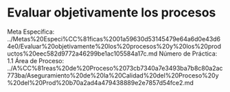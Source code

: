 # Evaluar objetivamente los procesos

Meta Específica: ../Metas%20Especi%CC%81ficas%2001a59630d53145479e64a6d0e43d64e0/Evaluar%20objetivamente%20los%20procesos%20y%20los%20productos%20eec582d9772a46299be1ac105584a17c.md
Número de Práctica: 1.1
Área de Proceso: ../A%CC%81reas%20de%20Proceso%2073cb7340a7e3493ba7b8c80a2ac773ba/Aseguramiento%20de%20la%20Calidad%20del%20Proceso%20y%20del%20Prod%20b70a2ad4a479438889e2e7857d54fce2.md